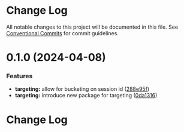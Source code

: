 # Change Log

All notable changes to this project will be documented in this file. See
[Conventional Commits](https://conventionalcommits.org) for commit guidelines.

# 0.1.0 (2024-04-08)

### Features

- **targeting:** allow for bucketing on session id
  ([288e95f](https://github.com/amplitude/Amplitude-TypeScript/commit/288e95f2fd24ed654567d40cf75e847fa5973351))
- **targeting:** introduce new package for targeting
  ([0da1316](https://github.com/amplitude/Amplitude-TypeScript/commit/0da131638fbd7b92386eb2897a8b689b09a7a22f))

# Change Log

